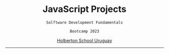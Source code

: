 <div align="center">

# JavaScript Projects

`Solftware Development Fundamentals`

`Bootcamp 2023`

[Holberton School Uruguay](https://holbertonschool.uy/)

</div>

-------------------------------------